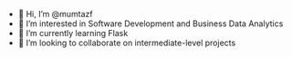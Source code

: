- 👋 Hi, I’m @mumtazf
- 👀 I’m interested in Software Development and Business Data Analytics
- 🌱 I’m currently learning Flask
- 💞️ I’m looking to collaborate on intermediate-level projects

<!---
mumtazf/mumtazf is a ✨ special ✨ repository because its `README.md` (this file) appears on your GitHub profile.
You can click the Preview link to take a look at your changes.
--->
